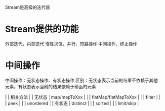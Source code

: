 Stream是高级的迭代器

# Stream提供的功能
外部迭代，内部迭代
惰性求值，并行，短路操作
中间操作，终止操作


# 中间操作
中间操作：无状态操作、有状态操作
区别：无状态表示当前的结果不依赖于其他元素，有状态表示当前的结果依赖于前面的元素

| | 相关方法 |
| 无状态 | map/mapToXxx |
|       | flatMap/flatMapToXxx |
|       | filter |
|       | peek |
|       | unordered |
| 有状态 | distinct |
|       | sorted |
|       | limit/skip |

